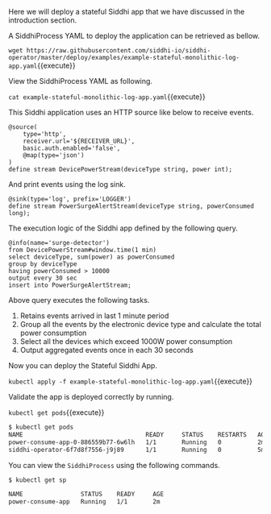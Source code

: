 Here we will deploy a stateful Siddhi app that we have discussed in the introduction section.

A SiddhiProcess YAML to deploy the application can be retrieved as bellow.

`wget https://raw.githubusercontent.com/siddhi-io/siddhi-operator/master/deploy/examples/example-stateful-monolithic-log-app.yaml`{{execute}}

View the SiddhiProcess YAML as following.

`cat example-stateful-monolithic-log-app.yaml`{{execute}}

This Siddhi application uses an HTTP source like below to receive events.

```programming
@source(
    type='http',
    receiver.url='${RECEIVER_URL}',
    basic.auth.enabled='false',
    @map(type='json')
)
define stream DevicePowerStream(deviceType string, power int);
```

And print events using the log sink.

```programming
@sink(type='log', prefix='LOGGER') 
define stream PowerSurgeAlertStream(deviceType string, powerConsumed long);
```

The execution logic of the Siddhi app defined by the following query.

```programming
@info(name='surge-detector')
from DevicePowerStream#window.time(1 min)
select deviceType, sum(power) as powerConsumed
group by deviceType
having powerConsumed > 10000
output every 30 sec
insert into PowerSurgeAlertStream;
```

Above query executes the following tasks.
1. Retains events arrived in last 1 minute period
1. Group all the events by the electronic device type and calculate the total power consumption
1. Select all the devices which exceed 1000W power consumption
1. Output aggregated events once in each 30 seconds

Now you can deploy the Stateful Siddhi App.

`kubectl apply -f example-stateful-monolithic-log-app.yaml`{{execute}}

Validate the app is deployed correctly by running.

`kubectl get pods`{{execute}}

```sh
$ kubectl get pods
NAME                                  READY     STATUS    RESTARTS   AGE
power-consume-app-0-886559b77-6w6lh   1/1       Running   0          2m
siddhi-operator-6f7d8f7556-j9j89      1/1       Running   0          5m
```

You can view the `SiddhiProcess` using the following commands.

```sh
$ kubectl get sp

NAME                STATUS    READY     AGE
power-consume-app   Running   1/1       2m
```

